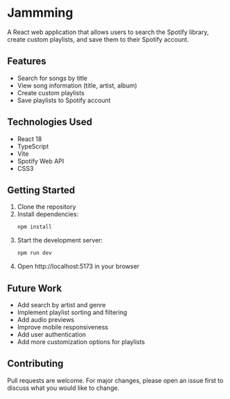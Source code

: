 # Jammming

A React web application that allows users to search the Spotify library, create custom playlists, and save them to their Spotify account.

## Features

- Search for songs by title
- View song information (title, artist, album)
- Create custom playlists
- Save playlists to Spotify account

## Technologies Used

- React 18
- TypeScript
- Vite
- Spotify Web API
- CSS3

## Getting Started

1. Clone the repository
2. Install dependencies:
   ```bash
   npm install
   ```
3. Start the development server:
   ```bash
   npm run dev
   ```
4. Open http://localhost:5173 in your browser

## Future Work

- Add search by artist and genre
- Implement playlist sorting and filtering
- Add audio previews
- Improve mobile responsiveness
- Add user authentication
- Add more customization options for playlists

## Contributing

Pull requests are welcome. For major changes, please open an issue first to discuss what you would like to change. 